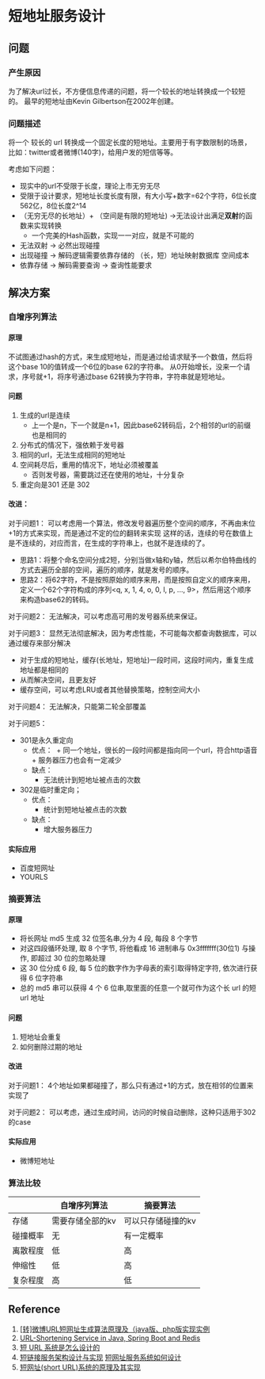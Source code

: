 # 短地址服务设计

## 问题

### 产生原因
为了解决url过长，不方便信息传递的问题，将一个较长的地址转换成一个较短的。
最早的短地址由Kevin Gilbertson在2002年创建。

### 问题描述
将一个 较长的 url 转换成一个固定长度的短地址。主要用于有字数限制的场景，比如：twitter或者微博(140字)，给用户发的短信等等。

考虑如下问题：
+ 现实中的url不受限于长度，理论上市无穷无尽
+ 受限于设计要求，短地址长度长度有限，有大小写+数字=62个字符，6位长度562亿，8位长度2^14
+ （无穷无尽的长地址）+ （空间是有限的短地址) ->无法设计出满足**双射**的函数来实现转换
	+ 一个完美的Hash函数，实现一一对应，就是不可能的
+ 无法双射 -> 必然出现碰撞
+ 出现碰撞 -> 解码逻辑需要依靠存储的 （长，短）地址映射数据库 空间成本
+ 依靠存储 -> 解码需要查询 -> 查询性能要求

## 解决方案

### 自增序列算法
#### 原理
不试图通过hash的方式，来生成短地址，而是通过给请求赋予一个数值，然后将这个base 10的值转成一个6位的base 62的字符串。
从0开始增长，没来一个请求，序号就+1，将序号通过base 62转换为字符串，字符串就是短地址。

#### 问题
1. 生成的url是连续
	+ 上一个是n，下一个就是n+1，因此base62转码后，2个相邻的url的前缀也是相同的
2. 分布式的情况下，强依赖于发号器
3. 相同的url，无法生成相同的短地址
4. 空间耗尽后，重用的情况下，地址必须被覆盖
	+ 否则发号器，需要跳过还在使用的地址，十分复杂
5. 重定向是301 还是 302

#### 改进：
对于问题1：
可以考虑用一个算法，修改发号器遍历整个空间的顺序，不再由末位+1的方式来实现，而是通过不定的位的翻转来实现
这样的话，连续的号在数值上是不连续的，对应而言，在生成的字符串上，也就不是连续的了。

+ 思路1：将整个命名空间分成2短，分别当做x轴和y轴，然后以希尔伯特曲线的方式去遍历全部的空间，遍历的顺序，就是发号的顺序。
+ 思路2：将62字符，不是按照原始的顺序来用，而是按照自定义的顺序来用，定义一个62个字符构成的序列<q, x, 1, 4, o, 0, l, p, ..., 9>，然后用这个顺序来构造base62的转码。

对于问题2：
无法解决，可以考虑高可用的发号器系统来保证。

对于问题3：
显然无法彻底解决，因为考虑性能，不可能每次都查询数据库，可以通过缓存来部分解决
+ 对于生成的短地址，缓存(长地址，短地址)一段时间，这段时间内，重复生成地址都是相同的
+ 从而解决空间，且更友好
+ 缓存空间，可以考虑LRU或者其他替换策略，控制空间大小

对于问题4：
无法解决，只能第二轮全部覆盖

对于问题5：
+ 301是永久重定向
	+ 优点：
    ​    + 同一个地址，很长的一段时间都是指向同一个url，符合http语音
    ​    + 服务器压力也会有一定减少
	+ 缺点：
		+ 无法统计到短地址被点击的次数
+ 302是临时重定向；
	+ 优点：
		+ 统计到短地址被点击的次数
	+ 缺点：
		+ 增大服务器压力

#### 实际应用
+ 百度短网址
+ YOURLS

### 摘要算法
#### 原理
+ 将长网址 md5 生成 32 位签名串,分为 4 段, 每段 8 个字节
+ 对这四段循环处理, 取 8 个字节, 将他看成 16 进制串与 0x3fffffff(30位1) 与操作, 即超过 30 位的忽略处理
+ 这 30 位分成 6 段, 每 5 位的数字作为字母表的索引取得特定字符, 依次进行获得 6 位字符串
+ 总的 md5 串可以获得 4 个 6 位串,取里面的任意一个就可作为这个长 url 的短 url 地址

#### 问题
1. 短地址会重复
2. 如何删除过期的地址

#### 改进
对于问题1：
4个地址如果都碰撞了，那么只有通过+1的方式，放在相邻的位置来实现了

对于问题2：
可以考虑，通过生成时间，访问的时候自动删除，这种只适用于302的case

#### 实际应用
+ 微博短地址

### 算法比较
| | 自增序列算法 | 摘要算法 |
| ------ | ------ | ------ |
| 存储 | 需要存储全部的kv | 可以只存储碰撞的kv |
| 碰撞概率  | 无 | 有一定概率 |
| 离散程度  | 低 | 高 |
| 伸缩性  | 低 | 高 |
| 复杂程度  | 高 | 低 |

## Reference
1. [[转]微博URL短网址生成算法原理及（java版、php版实现实例](https://www.cnblogs.com/latteyan/articles/5845117.html)
2. [URL-Shortening Service in Java, Spring Boot and Redis](https://hackernoon.com/url-shortening-service-in-java-spring-boot-and-redis-d2a0f8848a1d)
3. [短 URL 系统是怎么设计的](https://www.zhihu.com/question/29270034)
4. [短链接服务架构设计与实现](https://blog.csdn.net/lz0426001/article/details/52370177)
[短网址服务系统如何设计](https://www.jianshu.com/p/d1cb7a51e7e5)
5. [短网址(short URL)系统的原理及其实现](https://hufangyun.com/2017/short-url/)